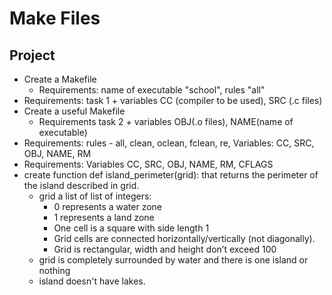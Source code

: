 # Make Files

## Project

- Create a Makefile
  - Requirements: name of executable "school", rules "all"
- Requirements: task 1 + variables CC (compiler to be used), SRC (.c files)
- Create a useful Makefile
  - Requirements task 2 + variables OBJ(.o files), NAME(name of executable)
- Requirements: rules - all, clean, oclean, fclean, re, Variables: CC, SRC, OBJ, NAME, RM
- Requirements: Variables CC, SRC, OBJ, NAME, RM, CFLAGS
- create function def island_perimeter(grid): that returns the perimeter of the island described in grid.
  - grid a list of list of integers:
    - 0 represents a water zone
    - 1 represents a land zone
    - One cell is a square with side length 1
    - Grid cells are connected horizontally/vertically (not diagonally).
    - Grid is rectangular, width and height don’t exceed 100
  - grid is completely surrounded by water and there is one island or nothing
  - island doesn't have lakes.
